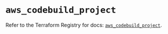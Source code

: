 # `aws_codebuild_project`

Refer to the Terraform Registry for docs: [`aws_codebuild_project`](https://registry.terraform.io/providers/hashicorp/aws/5.91.0/docs/resources/codebuild_project).
